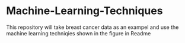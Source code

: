 # Machine-Learning-Techniques
This repository will take breast cancer data as an exampel and use the machine learning techniqies shown in the figure in Readme
